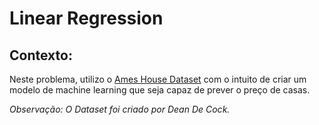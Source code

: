 # Linear Regression

## Contexto:

Neste problema, utilizo o [Ames House Dataset](https://www.kaggle.com/c/house-prices-advanced-regression-techniques) com o intuito de criar um modelo de machine learning que seja capaz de prever o preço de casas.

_Observação: O Dataset foi criado por Dean De Cock._
